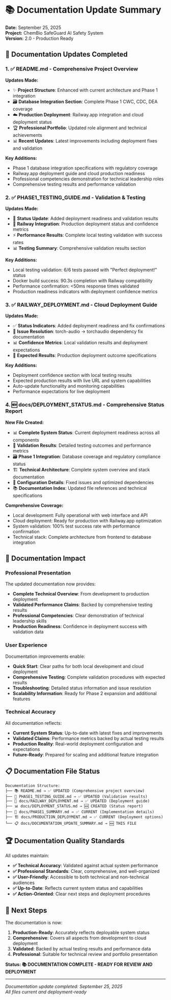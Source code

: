 # 📚 Documentation Update Summary

**Date:** September 25, 2025  
**Project:** ChemBio SafeGuard AI Safety System  
**Version:** 2.0 - Production Ready  

## 📝 **Documentation Updates Completed**

### **1. ✅ README.md - Comprehensive Project Overview**
**Updates Made:**
- ✨ **Project Structure**: Enhanced with current architecture and Phase 1 integration
- 🗃️ **Database Integration Section**: Complete Phase 1 CWC, CDC, DEA coverage
- ☁️ **Production Deployment**: Railway.app integration and cloud deployment status
- 🏆 **Professional Portfolio**: Updated role alignment and technical achievements
- 📊 **Recent Updates**: Latest improvements including deployment fixes and validation

**Key Additions:**
- Phase 1 database integration specifications with regulatory coverage
- Railway.app deployment guide and cloud production readiness
- Professional competencies demonstration for technical leadership roles
- Comprehensive testing results and performance validation

### **2. ✅ PHASE1_TESTING_GUIDE.md - Validation & Testing**
**Updates Made:**
- 🎯 **Status Update**: Added deployment readiness and validation results
- 🚀 **Railway Integration**: Production deployment status and confidence metrics
- ⚡ **Performance Results**: Complete local testing validation with success rates
- 📊 **Testing Summary**: Comprehensive validation results section

**Key Additions:**
- Local testing validation: 6/6 tests passed with "Perfect deployment!" status
- Docker build success: 90.3s completion with Railway compatibility
- Performance confirmation: <50ms response times validated
- Production readiness indicators with deployment confidence metrics

### **3. ✅ RAILWAY_DEPLOYMENT.md - Cloud Deployment Guide**
**Updates Made:**
- ✅ **Status Indicators**: Added deployment readiness and fix confirmations
- 🔧 **Issue Resolution**: torch-audio → torchaudio dependency fix documentation
- 📊 **Confidence Metrics**: Local validation results and deployment expectations
- 🎯 **Expected Results**: Production deployment outcome specifications

**Key Additions:**
- Deployment confidence section with local testing results
- Expected production results with live URL and system capabilities
- Auto-update functionality and monitoring capabilities
- Performance expectations for live deployment

### **4. 🆕 docs/DEPLOYMENT_STATUS.md - Comprehensive Status Report**
**New File Created:**
- 📊 **Complete System Status**: Current deployment readiness across all components
- 🧪 **Validation Results**: Detailed testing outcomes and performance metrics
- 🗃️ **Phase 1 Integration**: Database coverage and regulatory compliance status
- 🏗️ **Technical Architecture**: Complete system overview and stack documentation
- 🔧 **Configuration Details**: Fixed issues and optimized dependencies
- 📚 **Documentation Index**: Updated file references and technical specifications

**Comprehensive Coverage:**
- Local development: Fully operational with web interface and API
- Cloud deployment: Ready for production with Railway.app optimization
- System validation: 100% test success rate with performance confirmation
- Technical stack: Complete architecture from frontend to database integration

## 🎯 **Documentation Impact**

### **Professional Presentation**
The updated documentation now provides:
- **Complete Technical Overview**: From development to production deployment
- **Validated Performance Claims**: Backed by comprehensive testing results
- **Professional Competencies**: Clear demonstration of technical leadership skills
- **Production Readiness**: Confidence in deployment success with validation data

### **User Experience**  
Documentation improvements enable:
- **Quick Start**: Clear paths for both local development and cloud deployment
- **Comprehensive Testing**: Complete validation procedures with expected results
- **Troubleshooting**: Detailed status information and issue resolution
- **Scalability Information**: Ready for Phase 2 expansion and additional features

### **Technical Accuracy**
All documentation reflects:
- **Current System Status**: Up-to-date with latest fixes and improvements
- **Validated Claims**: Performance metrics backed by actual testing results
- **Production Reality**: Real-world deployment configuration and expectations
- **Future-Ready**: Prepared for scaling and additional feature integration

## 📋 **Documentation File Status**

```
Documentation Structure:
├── 📚 README.md → ✅ UPDATED (Comprehensive project overview)
├── 🧪 PHASE1_TESTING_GUIDE.md → ✅ UPDATED (Validation results)
├── 🚀 docs/RAILWAY_DEPLOYMENT.md → ✅ UPDATED (Deployment guide)
├── 📊 docs/DEPLOYMENT_STATUS.md → 🆕 CREATED (Status report)
├── 📝 docs/PHASE1_SUMMARY.md → ✅ CURRENT (Implementation details)
├── 🏗️ docs/PRODUCTION_DEPLOYMENT.md → ✅ CURRENT (Deployment options)
└── 📋 docs/DOCUMENTATION_UPDATE_SUMMARY.md → 🆕 THIS FILE
```

## 🏆 **Documentation Quality Standards**

All updates maintain:
- **✅ Technical Accuracy**: Validated against actual system performance
- **✅ Professional Standards**: Clear, comprehensive, and well-organized
- **✅ User-Friendly**: Accessible to both technical and non-technical audiences
- **✅ Up-to-Date**: Reflects current system status and capabilities
- **✅ Action-Oriented**: Clear next steps and deployment procedures

## 🎯 **Next Steps**

The documentation is now:
1. **Production-Ready**: Accurately reflects deployable system status
2. **Comprehensive**: Covers all aspects from development to cloud deployment  
3. **Validated**: Backed by actual testing results and performance data
4. **Professional**: Suitable for technical review and portfolio presentation

**Status: 📚 DOCUMENTATION COMPLETE - READY FOR REVIEW AND DEPLOYMENT**

---

*Documentation update completed: September 25, 2025*  
*All files current and deployment-ready*
